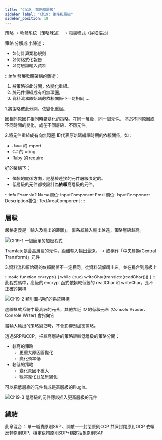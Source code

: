 ```yaml
---
title: "Ch19: 策略和層級"
sidebar_label: "Ch19: 策略和層級"
sidebar_position: 19
---
```


策略 -> 軟體系統（策略陳述） -> 電腦程式（詳細描述）

策略 分解成 小陳述：
* 如何計算業務規則
* 如何格式化報告
* 如何驗證輸入資料

:::info
發展軟體架構的藝術：
1. 將策略彼此分開，依變化重組。
2. 將元件重組成有相無環圈。
3. 資料流和原始碼的依賴關係不一定相同
:::

1.將策略彼此分開，依變化重組。

因相同原因在相同時間變化的策略，在同一層級，同一個元件。
基於不同原因或不同時間的變化，處在不同層級、不同元件。

2.將元件重組成有向無環圈
即代表原始碼編譯時期的依賴關係，如：
* Java 的 import
* C# 的 using
* Ruby 的 require

好的架構下：
* 依賴的關係方向，是基於連接的元件層級決定的。
* 低層級的元件都被設計為**依賴**高層級的元件。

:::info Example?
Name欄位: InputComponent
Email欄位: InputComponent
Description欄位: TextAreaComponent
:::

## 層級
嚴格定義是「輸入及輸出的距離」。
離系統輸入輸出越遠，策略層級越高。

![Ch19-1 一個簡單的加密程式](./ch19/ch19-1.jpg)

Translate是最高層級的元件，距離輸入輸出最遠。 -> 或稱作「中央轉換(Central Transform)」元件

3.資料流和原始碼的依賴關係不一定相同。從資料流解耦出來。並在耦合到層級上

:::code
function encrypt() {
while (true)
writeChar(translate(readChar()))
}
:::
此程式碼中，高級的 encrypt 函式依賴較低級的 readChar 和 writeChar，是不正確的架構

![Ch19-2 類別圖-更好的系統架構](./ch19/ch19-2.jpg)

虛線框式系統中最高級的元素，其他靠近 IO 的低級元素 (Console Reader、Console Writer) 會指向它

當輸入輸出的策略變更時，不會影響到加密策略。

透過SRP和CCP，把較高層級的策略跟較低層級的策略分開：
* 較高的策略
  * 更重大原因而變化
  * 變化頻率低
* 較低的策略
  * 變化原因不重大
  * 經常變化且急於變化

可以把低層級的元件看成是高層級的Plugin。

![Ch19-3 低層級的元件應該插入更高層級的元件](./ch19/ch19-2.jpg)

## 總結
此章混合：
單一職責原則SRP 、開放——封閉原則CCP
共同封閉原則OCP
依賴反轉原則DIP、穩定依賴原則SDP+穩定抽象原則SAP 